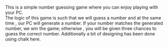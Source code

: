 This is a simple number guessing game where you can enjoy playing with your PC.
<br/>
The logic of this game is such that we will guess a number and at the same time , our PC will generate a number. If your number matches the generated number, we win the  game; otherwise , you will be given three chances to guess the correct number. Additionally a bit of designing has been done using chalk here.
<br>